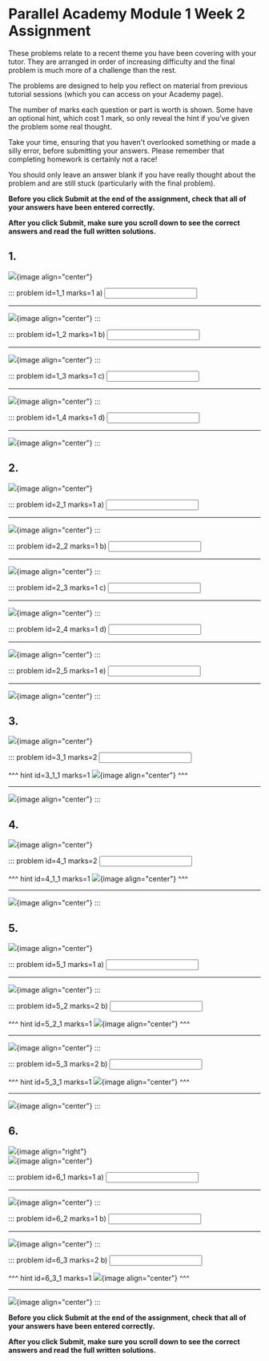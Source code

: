 # Parallel Academy Module 1 Week 2 Assignment

These problems relate to a recent theme you have been covering with your tutor. They are arranged in order of increasing difficulty and the final problem is much more of a challenge than the rest.  

The problems are designed to help you reflect on material from previous tutorial sessions (which you can access on your Academy page).  

The number of marks each question or part is worth is shown. Some have an optional hint, which cost 1 mark, so only reveal the hint if you’ve given the problem some real thought.   

Take your time, ensuring that you haven't overlooked something or made a silly error, before submitting your answers. Please remember that completing homework is certainly not a race!  

You should only leave an answer blank if you have really thought about the problem and are still stuck (particularly with the final problem).  

**Before you click Submit at the end of the assignment, check that all of your answers have been entered correctly.** 
  
**After you click Submit, make sure you scroll down to see the correct answers and read the full written solutions.**  

## 1.	
![](/resources/academy-1-week-3/q1.png){image align="center"}  

::: problem id=1_1 marks=1
a) <input type="number" solution="10"/>  

---

![](/resources/academy-1-week-3/s1a.png){image align="center"}
:::  

::: problem id=1_2 marks=1
b) <input type="number" solution="13"/>  

---

![](/resources/academy-1-week-3/s1b.png){image align="center"}
:::  

::: problem id=1_3 marks=1
c) <input type="number" solution="15"/>  

---

![](/resources/academy-1-week-3/s1c.png){image align="center"}
:::  

::: problem id=1_4 marks=1
d) <input type="number" solution="70"/>  

---

![](/resources/academy-1-week-3/s1d.png){image align="center"}
:::


## 2.
![](/resources/academy-1-week-3/q2.png){image align="center"}  

::: problem id=2_1 marks=1
a) <input type="number" solution="873"/>  

---

![](/resources/academy-1-week-3/s2a.png){image align="center"}
:::  

::: problem id=2_2 marks=1
b) <input type="number" solution="567"/>  

---

![](/resources/academy-1-week-3/s2b.png){image align="center"}
:::  

::: problem id=2_3 marks=1
c) <input type="number" solution="288"/>  

---

![](/resources/academy-1-week-3/s2c.png){image align="center"}
::: 

::: problem id=2_4 marks=1
d) <input type="number" solution="720"/>  

---

![](/resources/academy-1-week-3/s2d.png){image align="center"}
::: 

::: problem id=2_5 marks=1
e) <input type="number" solution="5040"/>  

---

![](/resources/academy-1-week-3/s2e.png){image align="center"}
::: 


## 3.
![](/resources/academy-1-week-3/q3.png){image align="center"}   

::: problem id=3_1 marks=2
<input type="number" solution="8"/>  

^^^ hint id=3_1_1 marks=1
![](/resources/academy-1-week-3/h3.png){image align="center"} 
^^^  

---

![](/resources/academy-1-week-3/s3.png){image align="center"}
:::  


## 4.
![](/resources/academy-1-week-3/q4.png){image align="center"}  

::: problem id=4_1 marks=2
<input type="number" solution="10"/>  

^^^ hint id=4_1_1 marks=1
![](/resources/academy-1-week-3/h4.png){image align="center"} 
^^^  

---

![](/resources/academy-1-week-3/s4.png){image align="center"}
:::  


## 5.
![](/resources/academy-1-week-3/q5.png){image align="center"}  
 
::: problem id=5_1 marks=1
a) <input type="number" solution="9"/>  

---

![](/resources/academy-1-week-3/s5a.png){image align="center"}
:::  

::: problem id=5_2 marks=2
b) <input type="number" solution="8"/>  

^^^ hint id=5_2_1 marks=1
![](/resources/academy-1-week-3/h5b.png){image align="center"} 
^^^ 

---

![](/resources/academy-1-week-3/s5b.png){image align="center"}
::: 

::: problem id=5_3 marks=2
b) <input type="number" solution="14"/>  

^^^ hint id=5_3_1 marks=1
![](/resources/academy-1-week-3/h5c.png){image align="center"} 
^^^ 

---

![](/resources/academy-1-week-3/s5c.png){image align="center"}
::: 


## 6.
![](/resources/academy-4-week-2/4-skull.png){image align="right"}  
![](/resources/academy-1-week-3/q6.png){image align="center"}  
 
::: problem id=6_1 marks=1
a) <input type="number" solution="0"/>  

---

![](/resources/academy-1-week-3/s6a.png){image align="center"}
:::  

::: problem id=6_2 marks=1
b) <input type="number" solution="3"/>  

---

![](/resources/academy-1-week-3/s6b.png){image align="center"}
::: 

::: problem id=6_3 marks=2
b) <input type="number" solution="2"/>  

^^^ hint id=6_3_1 marks=1
![](/resources/academy-1-week-3/h6c.png){image align="center"} 
^^^ 

---

![](/resources/academy-1-week-3/s6c.png){image align="center"}
::: 

**Before you click Submit at the end of the assignment, check that all of your answers have been entered correctly.** 
  
**After you click Submit, make sure you scroll down to see the correct answers and read the full written solutions.**  